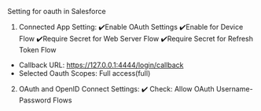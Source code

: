Setting for oauth in Salesforce

1. Connected App Setting:
✔️Enable OAuth Settings
✔️Enable for Device Flow
✔️Require Secret for Web Server Flow
✔️Require Secret for Refresh Token Flow

- Callback URL: https://127.0.0.1:4444/login/callback
- Selected Oauth Scopes: Full access(full)

2. OAuth and OpenID Connect Settings:
✔️ Check: Allow OAuth Username-Password Flows